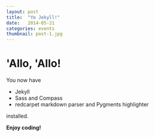 ```yaml
---
layout: post
title:  "Yo Jekyll!"
date:   2014-05-21 
categories: events
thumbnail: post-1.jpg
---
```


# 'Allo, 'Allo!

You now have

- Jekyll
- Sass and Compass
- redcarpet markdown parser and Pygments highlighter

installed.

**Enjoy coding!**
